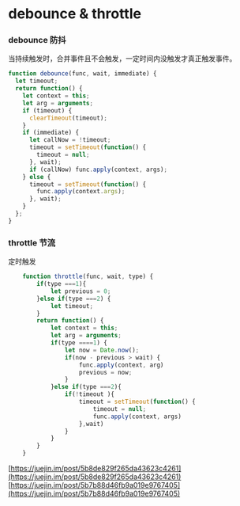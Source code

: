 # debounce & throttle

### debounce 防抖

当持续触发时，合并事件且不会触发，一定时间内没触发才真正触发事件。

```js
function debounce(func, wait, immediate) {
  let timeout;
  return function() {
    let context = this;
    let arg = arguments;
    if (timeout) {
      clearTimeout(timeout);
    }
    if (immediate) {
      let callNow = !timeout;
      timeout = setTimeout(function() {
        timeout = null;
      }, wait);
      if (callNow) func.apply(context, args);
    } else {
      timeout = setTimeout(function() {
        func.apply(context.args);
      }, wait);
    }
  };
}
```

### throttle 节流

定时触发

```js
    function throttle(func, wait, type) {
        if(type ===1){
            let previous = 0;
        }else if(type ===2) {
            let timeout;
        }
        return function() {
            let context = this;
            let arg = arguments;
            if(type ====1) {
                let now = Date.now();
                if(now - previous > wait) {
                    func.apply(context, arg)
                    previous = now;
                }
            }else if(type ===2){
                if(!timeout ){
                    timeout = setTimeout(function() {
                        timeout = null;
                        func.apply(context, args)
                    },wait)
                }
            }
        }
    }
```

[https://juejin.im/post/5b8de829f265da43623c4261](https://juejin.im/post/5b8de829f265da43623c4261)
[https://juejin.im/post/5b7b88d46fb9a019e9767405](https://juejin.im/post/5b7b88d46fb9a019e9767405)
